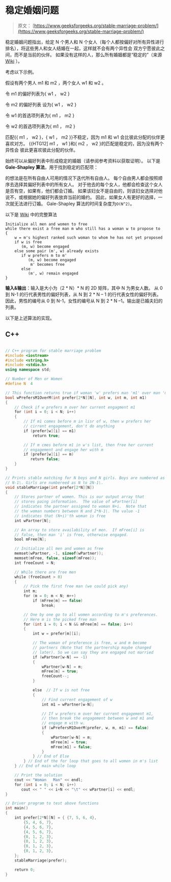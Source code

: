 # 稳定婚姻问题

> 原文： [https://www.geeksforgeeks.org/stable-marriage-problem/](https://www.geeksforgeeks.org/stable-marriage-problem/)

稳定婚姻问题指出，给定 N 个男人和 N 个女人（每个人都按偏好对所有异性进行排名），将这些男人和女人结婚在一起，这样就不会有两个异性会 双方宁愿彼此之间，而不是当前的伙伴。 如果没有这样的人，那么所有婚姻都是“稳定的”（来源 [Wiki](http://en.wikipedia.org/wiki/Stable_marriage_problem) ）。

考虑以下示例。

假设有两个男人 m1 和 m2 ，两个女人 w1 和 w2 。

令 m1 的偏好列表为{ w1 ， w2 }

令 m2 的偏好列表 设为{ w1 ， w2 }

令 w1 的首选项列表为{ m1 ， m2 }

令 w2 的首选项列表为{ m1 ， m2 }

匹配{{ m1 ， w2 }，{ w1 ， m2 }}不稳定，因为 m1 和 w1 会比彼此分配的伙伴更喜欢对方。 {{HTG12] m1 ， w1 }和{ m2 ， w2 }的匹配是稳定的，因为没有两个异性会 彼此更喜欢彼此分配的伙伴。

始终可以从偏好列表中形成稳定的婚姻（请参阅参考资料以获取证明）。 以下是 **Gale-Shapley 算法**，用于找到稳定的匹配项：

的想法是在所有自由人可用的情况下迭代所有自由人。 每个自由男人都会按照顺序去选择其偏好列表中的所有女人。 对于他去的每个女人，他都会检查这个女人是否有空，如果有，他们都会订婚。 如果该妇女不是自由的，则该妇女选择对他说不，或根据她的偏好列表放弃当前的婚约。 因此，如果女人有更好的选择，一次就无法进行订婚。 Gale-Shapley 算法的时间复杂度为`O(N^2)`。

以下是 [Wiki](http://en.wikipedia.org/wiki/Stable_marriage_problem) 中的完整算法

```
Initialize all men and women to free
while there exist a free man m who still has a woman w to propose to 
{
    w = m's highest ranked such woman to whom he has not yet proposed
    if w is free
       (m, w) become engaged
    else some pair (m', w) already exists
       if w prefers m to m'
          (m, w) become engaged
           m' becomes free
       else
          (m', w) remain engaged    
}
```

**输入&输出**：输入是大小为（2 * N）* N 的 2D 矩阵，其中 N 为男女人数。 从 0 到 N-1 的行代表男性的偏好列表，从 N 到 2 * N – 1 的行代表女性的偏好列表。 因此，男性的编号从 0 到 N-1，女性的编号从 N 到 2 * N –1。输出是已婚夫妇的列表。

以下是上述算法的实现。

## C++

```cpp

// C++ program for stable marriage problem 
#include <iostream> 
#include <string.h> 
#include <stdio.h> 
using namespace std; 

// Number of Men or Women 
#define N  4 

// This function returns true if woman 'w' prefers man 'm1' over man 'm' 
bool wPrefersM1OverM(int prefer[2*N][N], int w, int m, int m1) 
{ 
    // Check if w prefers m over her current engagment m1 
    for (int i = 0; i < N; i++) 
    { 
        // If m1 comes before m in lisr of w, then w prefers her 
        // cirrent engagement, don't do anything 
        if (prefer[w][i] == m1) 
            return true; 

        // If m cmes before m1 in w's list, then free her current 
        // engagement and engage her with m 
        if (prefer[w][i] == m) 
           return false; 
    } 
} 

// Prints stable matching for N boys and N girls. Boys are numbered as 0 to 
// N-1\. Girls are numbereed as N to 2N-1\. 
void stableMarriage(int prefer[2*N][N]) 
{ 
    // Stores partner of women. This is our output array that 
    // stores paing information.  The value of wPartner[i] 
    // indicates the partner assigned to woman N+i.  Note that 
    // the woman numbers between N and 2*N-1\. The value -1 
    // indicates that (N+i)'th woman is free 
    int wPartner[N]; 

    // An array to store availability of men.  If mFree[i] is 
    // false, then man 'i' is free, otherwise engaged. 
    bool mFree[N]; 

    // Initialize all men and women as free 
    memset(wPartner, -1, sizeof(wPartner)); 
    memset(mFree, false, sizeof(mFree)); 
    int freeCount = N; 

    // While there are free men 
    while (freeCount > 0) 
    { 
        // Pick the first free man (we could pick any) 
        int m; 
        for (m = 0; m < N; m++) 
            if (mFree[m] == false) 
                break; 

        // One by one go to all women according to m's preferences. 
        // Here m is the picked free man 
        for (int i = 0; i < N && mFree[m] == false; i++) 
        { 
            int w = prefer[m][i]; 

            // The woman of preference is free, w and m become 
            // partners (Note that the partnership maybe changed 
            // later). So we can say they are engaged not married 
            if (wPartner[w-N] == -1) 
            { 
                wPartner[w-N] = m; 
                mFree[m] = true; 
                freeCount--; 
            } 

            else  // If w is not free 
            { 
                // Find current engagement of w 
                int m1 = wPartner[w-N]; 

                // If w prefers m over her current engagement m1, 
                // then break the engagement between w and m1 and 
                // engage m with w. 
                if (wPrefersM1OverM(prefer, w, m, m1) == false) 
                { 
                    wPartner[w-N] = m; 
                    mFree[m] = true; 
                    mFree[m1] = false; 
                } 
            } // End of Else 
        } // End of the for loop that goes to all women in m's list 
    } // End of main while loop 

    // Print the solution 
    cout << "Woman   Man" << endl; 
    for (int i = 0; i < N; i++) 
       cout << " " << i+N << "\t" << wPartner[i] << endl; 
} 

// Driver program to test above functions 
int main() 
{ 
    int prefer[2*N][N] = { {7, 5, 6, 4}, 
        {5, 4, 6, 7}, 
        {4, 5, 6, 7}, 
        {4, 5, 6, 7}, 
        {0, 1, 2, 3}, 
        {0, 1, 2, 3}, 
        {0, 1, 2, 3}, 
        {0, 1, 2, 3}, 
    }; 
    stableMarriage(prefer); 

    return 0; 
} 

```